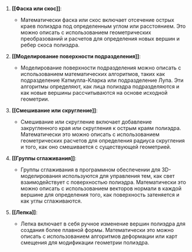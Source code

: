 1. **[[Фаска или скос]]**:
    
    - Математически фаска или скос включает отсечение острых краев полиэдра под определенным углом или расстоянием. Это можно описать с использованием геометрических преобразований и расчетов для определения новых вершин и ребер скоса полиэдра.
2. **[[Моделирование поверхности подразделения]]**:
    
    - Моделирование поверхности подразделения можно описать с использованием математических алгоритмов, таких как подразделение Катмулла-Кларка или подразделение Лупа. Эти алгоритмы определяют, как лица полиэдра подразделяются и как новые вершины рассчитываются на основе исходной геометрии.
3. **[[Смешивание или скругление]]**:
    
    - Смешивание или скругление включает добавление закругленного края или скругления к острым краям полиэдра. Математически это можно описать с использованием геометрических расчетов для определения радиуса скругления и того, как оно смешивается с существующей геометрией.
4. **[[Группы сглаживания]]**:
    
    - Группы сглаживания в программном обеспечении для 3D-моделирования используются для управления тем, как свет взаимодействует с поверхностью полиэдра. Математически это можно описать с использованием векторов нормали в каждой вершине для определения того, как поверхность затеняется и как углы сглаживаются.
5. **[[Лепка]]**:
    
    - Лепка включает в себя ручное изменение вершин полиэдра для создания более плавной формы. Математически это можно описать с использованием алгоритмов деформации или карт смещения для модификации геометрии полиэдра.